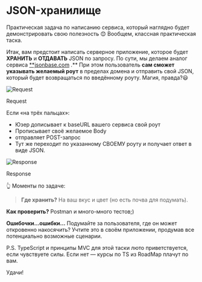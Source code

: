 # JSON-хранилище

Практическая задача по написанию сервиса, который наглядно будет демонстрировать свою полезность 😊 Вообщем, классная практическая таска.

Итак, вам предстоит написать серверное приложение, которое будет **ХРАНИТЬ** и **ОТДАВАТЬ** JSON по запросу. По сути, мы делаем аналог сервиса [**jsonbase.com](https://jsonbase.com/) .** При этом пользователь **сам сможет указывать желаемый роут** в пределах домена и отправить свой JSON, который будет возвращаться по введённому роуту. Магия, правда?😃

![Request](https://s3-us-west-2.amazonaws.com/secure.notion-static.com/7a2a51b9-adf8-47d4-abed-7a3fab43c37d/Untitled.png)

Request

Если «на трёх пальцах»:

- Юзер дописывает к baseURL вашего сервиса свой роут
- Прописывает своё желаемое Body
- отправляет POST-запрос
- Тут же переходит по указанному СВОЕМУ роуту и получает ответ в виде JSON.

![Response](https://s3-us-west-2.amazonaws.com/secure.notion-static.com/b92b248e-2952-4034-a287-006e4c7da9de/Untitled.png)

Response

👆 Моменты по задаче:

> **Где хранить?** На ваш вкус и цвет (но есть почва для подумать).

**Как проверить?** Postman и много-много тестов;)

**Ошибочки...ошибки...** Подумайте за пользователя, где он может откровенно накосячить? Учтите это в своём приложении, продумав все потенциально возможные сценарии.
> 

P.S. TypeScript и принципы MVC для этой таски люто приветствуется, если чувствуете силы. Если нет — курсы по TS  из RoadMap плачут по вам.

Удачи!